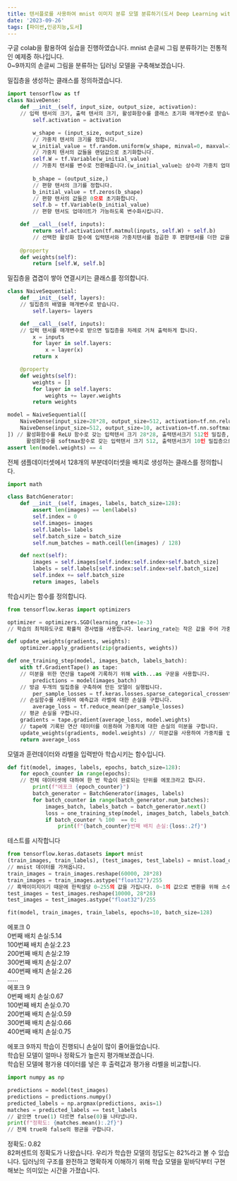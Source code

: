 ```yaml
---
title: 텐서플로를 사용하여 mnist 이미지 분류 모델 분류하기(도서 Deep Learning with Python)
date: '2023-09-26'
tags: [파이썬,인공지능,도서]
---
```

  
구글 colab을 활용하여 실습을 진행하였습니다.
mnist 손글씨 그림 분류하기는 전통적인 예제중 하나입니다.  
0~9까지의 손글씨 그림을 분류하는 딥러닝 모델을 구축해보겠습니다.  

밀집층을 생성하는 클래스를 정의하겠습니다.
```python
import tensorflow as tf
class NaiveDense:
    def __init__(self, input_size, output_size, activation):
    // 입력 텐서의 크기, 출력 텐서의 크기, 활성화함수를 클래스 초기화 매개변수로 받습니다.
        self.activation = activation

        w_shape = (input_size, output_size)
        // 가중치 텐서의 크기를 정합니다.
        w_initial_value = tf.random.uniform(w_shape, minval=0, maxval=1e-1)
        // 가중치 텐서의 값들을 랜덤값으로 초기화합니다.
        self.W = tf.Variable(w_initial_value)
        // 가중치 텐서를 변수로 전환해줍니다.(w_initial_value는 상수라 가중치 업데이트가 안됩니다.)
        
        b_shape = (output_size,)
        // 편향 텐서의 크기를 정합니다.
        b_initial_value = tf.zeros(b_shape)
        // 편향 텐서의 값들은 0으로 초기화합니다.
        self.b = tf.Variable(b_initial_value)
        // 편향 텐서도 업데이트가 가능하도록 변수화시킵니다.

    def __call__(self, inputs):
        return self.activation(tf.matmul(inputs, self.W) + self.b)
        // 선택한 활성화 함수에 입력텐서와 가중치텐서를 점곱한 후 편향텐서를 더한 값을 인자로 넣습니다.
    
    @property
    def weights(self):
        return [self.W, self.b]
```

밀집층을 겹겹이 쌓아 연결시키는 클래스를 정의합니다.
```python
class NaiveSequential:
    def __init__(self, layers):
    // 밀집층의 배열을 매개변수로 받습니다.
        self.layers= layers

    def __call__(self, inputs):
    // 입력 텐서를 매개변수로 받으면 밀집층을 차례로 거쳐 출력하게 합니다.
        x = inputs
        for layer in self.layers:
            x = layer(x)
        return x

    @property
    def weights(self):
        weights = []
        for layer in self.layers:
            weights += layer.weights
        return weights

model = NaiveSequential([
    NaiveDense(input_size=28*28, output_size=512, activation=tf.nn.relu),
    NaiveDense(input_size=512, output_size=10, activation=tf.nn.softmax)
]) // 활성화함수를 ReLU 함수로 갖는 입력텐서 크기 28*28, 출력텐서크기 512인 밀집층,
      활성화함수를 softmax함수로 갖는 입력텐서 크기 512, 출력텐서크기 10인 밀집층으로 구성된 배열을 입력하여 model 인스턴스를 생성합니다.
assert len(model.weights) == 4
```

전체 샘플데이터셋에서 128개의 부분데이터셋을 배치로 생성하는 클래스를 정의합니다.
```python
import math

class BatchGenerator:
    def __init__(self, images, labels, batch_size=128):
        assert len(images) == len(labels)
        self.index = 0
        self.images= images
        self.labels= labels
        self.batch_size = batch_size
        self.num_batches = math.ceil(len(images) / 128)

    def next(self):
        images = self.images[self.index:self.index+self.batch_size]
        labels = self.labels[self.index:self.index+self.batch_size]
        self.index += self.batch_size
        return images, labels
```

학습시키는 함수를 정의합니다.
```python
from tensorflow.keras import optimizers

optimizer = optimizers.SGD(learning_rate=1e-3)
// 학습의 최적화도구로 확률적 경사법을 사용합니다. learing_rate는 작은 값을 주어 가중치를 조금씩 이동하게 해야합니다.

def update_weights(gradients, weights):
    optimizer.apply_gradients(zip(gradients, weights))

def one_training_step(model, images_batch, labels_batch):
    with tf.GradientTape() as tape:
    // 미분을 위한 연산을 tape에 기록하기 위해 with...as 구문을 사용합니다.
        predictions = model(images_batch)
    // 방금 두개의 밀집층을 구축하여 만든 모델이 실행됩니다.
        per_sample_losses = tf.keras.losses.sparse_categorical_crossentropy(labels_batch, predictions)
    // 손실함수를 사용하여 예측값과 라벨에 대한 손실을 구합니다.
        average_loss = tf.reduce_mean(per_sample_losses)
    // 평균 손실을 구합니다.
    gradients = tape.gradient(average_loss, model.weights)
    // tape에 기록된 연산 데이터를 이용하여 가중치에 대한 손실의 미분을 구합니다.
    update_weights(gradients, model.weights) // 미분값을 사용하여 가중치를 업데이트합니다.
    return average_loss
```

모델과 훈련데이터와 라벨을 입력받아 학습시키는 함수입니다.
```python
def fit(model, images, labels, epochs, batch_size=128):
    for epoch_counter in range(epochs):
    // 전체 데이터셋에 대하여 한 번 학습이 완료되는 단위를 에포크라고 합니다.
        print(f"에포크 {epoch_counter}")
        batch_generator = BatchGenerator(images, labels)
        for batch_counter in range(batch_generator.num_batches):
            images_batch, labels_batch = batch_generator.next()
            loss = one_training_step(model, images_batch, labels_batch)
            if batch_counter % 100  == 0:
                print(f"{batch_counter}번째 배치 손실:{loss:.2f}")
```

테스트를 시작합니다
```python
from tensorflow.keras.datasets import mnist
(train_images, train_labels), (test_images, test_labels) = mnist.load_data()
// mnist 데이터를 가져옵니다.
train_images = train_images.reshape(60000, 28*28)
train_images = train_images.astype("float32")/255
// 흑백이미지이기 때문에 한픽셀당 0~255의 값을 가집니다. 0~1의 값으로 변환을 위해 소수로 전환후 255로 나누어줍니다.
test_images = test_images.reshape(10000, 28*28)
test_images = test_images.astype("float32")/255

fit(model, train_images, train_labels, epochs=10, batch_size=128)
```
에포크 0  
0번째 배치 손실:5.14  
100번째 배치 손실:2.23  
200번째 배치 손실:2.19  
300번째 배치 손실:2.07  
400번째 배치 손실:2.26  
......  
에포크 9  
0번째 배치 손실:0.67  
100번째 배치 손실:0.70  
200번째 배치 손실:0.59  
300번째 배치 손실:0.66  
400번째 배치 손실:0.75  

에포크 9까지 학습이 진행되니 손실이 많이 줄어들었습니다.  
학습된 모델이 얼마나 정확도가 높은지 평가해보겠습니다.  
학습된 모델에 평가용 데이터를 넣은 후 출력값과 평가용 라벨을 비교합니다.
```python
import numpy as np

predictions = model(test_images)
predictions = predictions.numpy()
predicted_labels = np.argmax(predictions, axis=1)
matches = predicted_labels == test_labels
// 같으면 true(1) 다르면 false(0)을 나타냅니다.
print(f"정확도: {matches.mean():.2f}")
// 전체 true와 false의 평균을 구합니다.
```
정확도: 0.82  
82퍼센트의 정확도가 나왔습니다. 우리가 학습한 모델의 정답도는 82%라고 볼 수 있습니다.
딥러닝의 구조를 완전하고 명확하게 이해하기 위해 학습 모델을 밑바닥부터 구현해보는 의미있는 시간을 가졌습니다.
